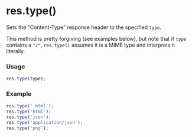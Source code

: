 # res.type()

Sets the "Content-Type" response header to the specified `type`.

This method is pretty forgiving (see examples below), but note that if `type` contains a `"/"`, `res.type()` assumes it is a MIME type and interprets it literally.

### Usage
```javascript
res.type(type);
```

### Example
```javascript
res.type('.html');
res.type('html');
res.type('json');
res.type('application/json');
res.type('png');
```






<docmeta name="displayName" value="res.type()">

